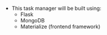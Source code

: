 -   This task manager will be built using:
    - Flask
    - MongoDB
    - Materialize (frontend framework)